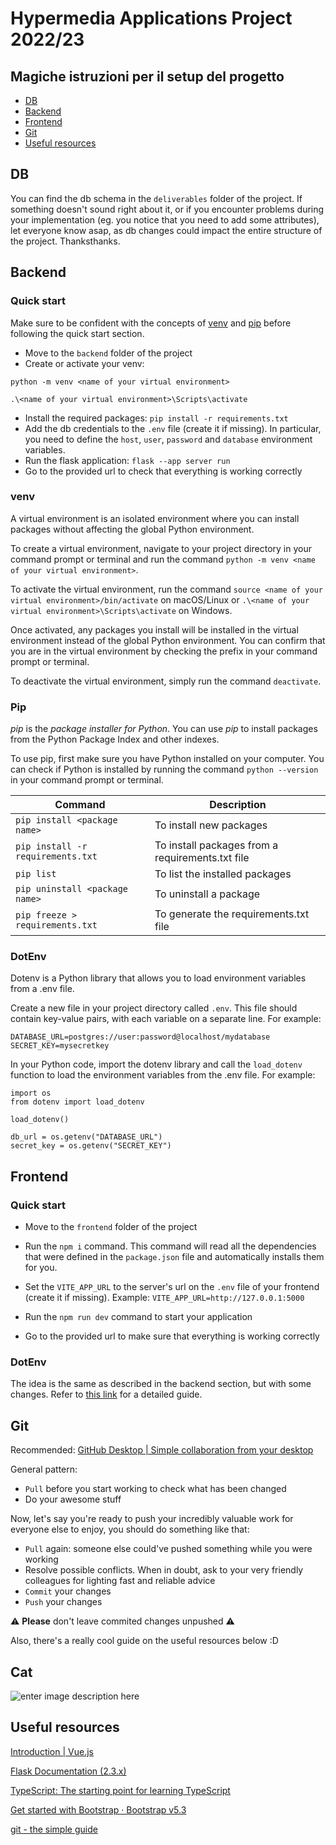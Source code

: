 # Hypermedia Applications Project 2022/23

## Magiche istruzioni per il setup del progetto
* [DB](#db)
* [Backend](#backend)
* [Frontend](#frontend)
* [Git](#git)
* [Useful resources](#useful-resources)

## DB
You can find the db schema in the `deliverables` folder of the project. If something doesn't sound right about it, or if you encounter problems during your implementation (eg. you notice that you need to add some attributes), let everyone know asap, as db changes could impact the entire structure of the project. Thanksthanks.

## Backend
### Quick start
Make sure to be confident with the concepts of [venv](#venv) and [pip](#pip) before following the quick start section. 

* Move to the `backend` folder of the project
* Create or activate your venv:

`python -m venv <name of your virtual environment>`

`.\<name of your virtual environment>\Scripts\activate`
* Install the required packages: `pip install -r requirements.txt`
* Add the db credentials to the `.env` file (create it if missing). In particular, you need to define the `host`, `user`, `password` and `database` environment variables.
*  Run the flask application: `flask --app server run`
*  Go to the provided url to check that everything is working correctly


### venv
A virtual environment is an isolated environment where you can install packages without affecting the global Python environment.

To create a virtual environment, navigate to your project directory in your command prompt or terminal and run the command `python -m venv <name of your virtual environment>`.

To activate the virtual environment, run the command `source <name of your virtual environment>/bin/activate` on macOS/Linux or `.\<name of your virtual environment>\Scripts\activate` on Windows.

Once activated, any packages you install will be installed in the virtual environment instead of the global Python environment. You can confirm that you are in the virtual environment by checking the prefix in your command prompt or terminal.

 To deactivate the virtual environment, simply run the command `deactivate`.

### Pip
_pip_ is the _package installer for Python_. You can use _pip_ to install packages from the Python Package Index and other indexes.

To use pip, first make sure you have Python installed on your computer. You can check if Python is installed by running the command `python --version` in your command prompt or terminal.

| Command | Description | 
|--|--|
| `pip install <package name>` | To install new packages |
| `pip install -r requirements.txt` | To install packages from a requirements.txt file |  
| `pip list` | To list the installed packages |
| `pip uninstall <package name>` | To uninstall a package |
| `pip freeze > requirements.txt` |  To generate the requirements.txt file |

### DotEnv
Dotenv is a Python library that allows you to load environment variables from a .env file.

Create a new file in your project directory called `.env`. This file should contain key-value pairs, with each variable on a separate line. For example:

    DATABASE_URL=postgres://user:password@localhost/mydatabase
    SECRET_KEY=mysecretkey

In your Python code, import the dotenv library and call the `load_dotenv` function to load the environment variables from the .env file. For example:

    import os
    from dotenv import load_dotenv
    
    load_dotenv()
    
    db_url = os.getenv("DATABASE_URL")
    secret_key = os.getenv("SECRET_KEY")



## Frontend
### Quick start

* Move to the `frontend` folder of the project
* Run the `npm i` command. This command will read all the dependencies that were defined in the `package.json` file and automatically installs them for you.
* Set the `VITE_APP_URL` to the server's url on the `.env` file of your frontend (create it if missing).
Example: `VITE_APP_URL=http://127.0.0.1:5000`

* Run the `npm run dev` command to start your application
* Go to the provided url to make sure that everything is working correctly


### DotEnv
The idea is the same as described in the backend section, but with some changes.
Refer to [this link](https://vitejs.dev/guide/env-and-mode.html) for a detailed guide.



## Git
Recommended: [GitHub Desktop | Simple collaboration from your desktop](https://desktop.github.com/)

General pattern:
* `Pull` before you start working to check what has been changed
* Do your awesome stuff

Now, let's say you're ready to push your incredibly valuable work for everyone else to enjoy, you should do something like that:
* `Pull` again: someone else could've pushed something while you were working
* Resolve possible conflicts. When in doubt, ask to your very friendly colleagues for lighting fast and reliable advice
* `Commit` your changes
* `Push` your changes

⚠️ **Please** don't leave commited changes unpushed ⚠️

Also, there's a really cool guide on the useful resources below :D


## Cat
![enter image description here](https://w0.peakpx.com/wallpaper/719/351/HD-wallpaper-happy-cat-pretty-beautiful-sweet-beauty-face-sleepy-animals-lovely-kitty-cat-sleeping-cat-face-hat-cute-paws-cats-kitten.jpg)

## Useful resources
[Introduction | Vue.js](https://vuejs.org/guide/introduction.html)

[Flask Documentation (2.3.x)](https://flask.palletsprojects.com/en/2.3.x/)

[TypeScript: The starting point for learning TypeScript](https://www.typescriptlang.org/docs/)

[Get started with Bootstrap · Bootstrap v5.3](https://getbootstrap.com/docs/5.3/getting-started/introduction/)

[git - the simple guide](https://rogerdudler.github.io/git-guide/)
